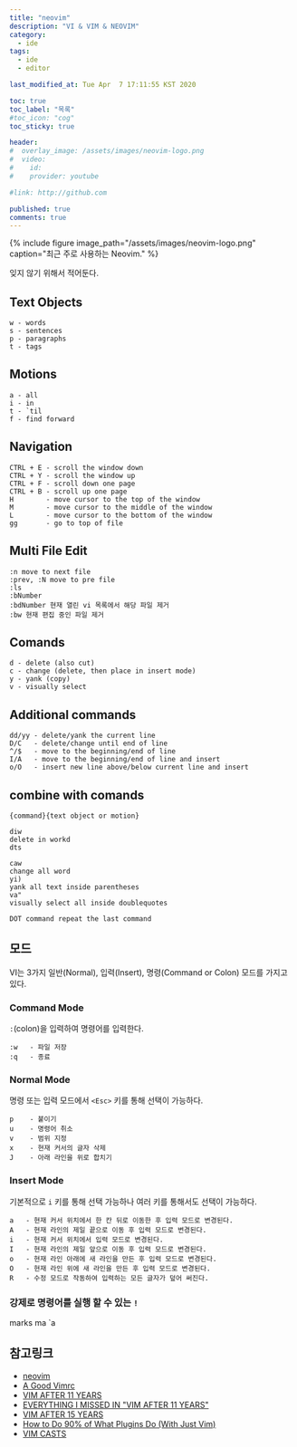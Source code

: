 ```yaml
---
title: "neovim"
description: "VI & VIM & NEOVIM"
category:
  - ide
tags:
  - ide
  - editor

last_modified_at: Tue Apr  7 17:11:55 KST 2020

toc: true
toc_label: "목록"
#toc_icon: "cog"
toc_sticky: true

header:
#  overlay_image: /assets/images/neovim-logo.png
#  video:
#    id:
#    provider: youtube

#link: http://github.com

published: true
comments: true
---
```


{% include figure image_path="/assets/images/neovim-logo.png" caption="최근 주로 사용하는 Neovim." %}

잊지 않기 위해서 적어둔다.

## Text Objects

    w - words
    s - sentences
    p - paragraphs
    t - tags

## Motions
    a - all
    i - in
    t - `til
    f - find forward

## Navigation

    CTRL + E - scroll the window down
    CTRL + Y - scroll the window up
    CTRL + F - scroll down one page
    CTRL + B - scroll up one page
    H        - move cursor to the top of the window
    M        - move cursor to the middle of the window
    L        - move cursor to the bottom of the window
    gg       - go to top of file

## Multi File Edit

    :n move to next file
    :prev, :N move to pre file
    :ls
    :bNumber
    :bdNumber 현재 열린 vi 목록에서 해당 파일 제거
    :bw 현재 편집 중인 파일 제거

## Comands

    d - delete (also cut)
    c - change (delete, then place in insert mode)
    y - yank (copy)
    v - visually select

## Additional commands

    dd/yy - delete/yank the current line
    D/C   - delete/change until end of line
    ^/$   - move to the beginning/end of line
    I/A   - move to the beginning/end of line and insert
    o/O   - insert new line above/below current line and insert

## combine with comands

    {command}{text object or motion}

    diw
    delete in workd
    dts

    caw
    change all word
    yi)
    yank all text inside parentheses
    va"
    visually select all inside doublequotes

    DOT command repeat the last command


## 모드
VI는 3가지 일반(Normal), 입력(Insert), 명령(Command or Colon) 모드를 가지고 있다.

### Command Mode
`:`(colon)을 입력하여 명령어를 입력한다.

    :w   - 파일 저장
    :q   - 종료


### Normal Mode
명령 또는 입력 모드에서 `<Esc>` 키를 통해 선택이 가능하다.

    p    - 붙이기
    u    - 명령어 취소
    v    - 범위 지정
    x    - 현재 커서의 글자 삭제
    J    - 아래 라인을 위로 합치기

### Insert Mode
기본적으로 `i` 키를 통해 선택 가능하나 여러 키를 통해서도 선택이 가능하다.

    a   - 현재 커서 위치에서 한 칸 뒤로 이동한 후 입력 모드로 변경된다.
    A   - 현재 라인의 제일 끝으로 이동 후 입력 모드로 변경된다.
    i   - 현재 커서 위치에서 입력 모드로 변경된다.
    I   - 현재 라인의 제일 앞으로 이동 후 입력 모드로 변경된다.
    o   - 현재 라인 아래에 새 라인을 만든 후 입력 모드로 변경된다.
    O   - 현재 라인 위에 새 라인을 만든 후 입력 모드로 변경된다.
    R   - 수정 모드로 작동하여 입력하는 모든 글자가 덮어 써진다.

### 강제로 명령어를 실행 할 수 있는 `!`

marks
ma
`a



## 참고링크

* [neovim][1]
* [A Good Vimrc][2]
* [VIM AFTER 11 YEARS][3]
* [EVERYTHING I MISSED IN "VIM AFTER 11 YEARS"][4]
* [VIM AFTER 15 YEARS][5]
* [How to Do 90% of What Plugins Do (With Just Vim)][6]
* [VIM CASTS][7]

[1]: https://neovim.io/ "neovim"
[2]: https://dougblack.io/words/a-good-vimrc.html "A Good Vimrc"
[3]: https://statico.github.io/vim.html "VIM AFTER 11 YEARS"
[4]: https://statico.github.io/vim2.html "EVERYTHING I MISSED IN 'VIM AFTER 11 YEARS'"
[5]: https://statico.github.io/vim3.html "VIM AFTER 15 YEARS"
[6]: https://www.youtube.com/watch?v=XA2WjJbmmoM&feature=youtu.be "How to Do 90% of What Plugins Do"
[7]: http://vimcasts.org/ "VIM CASTS"

